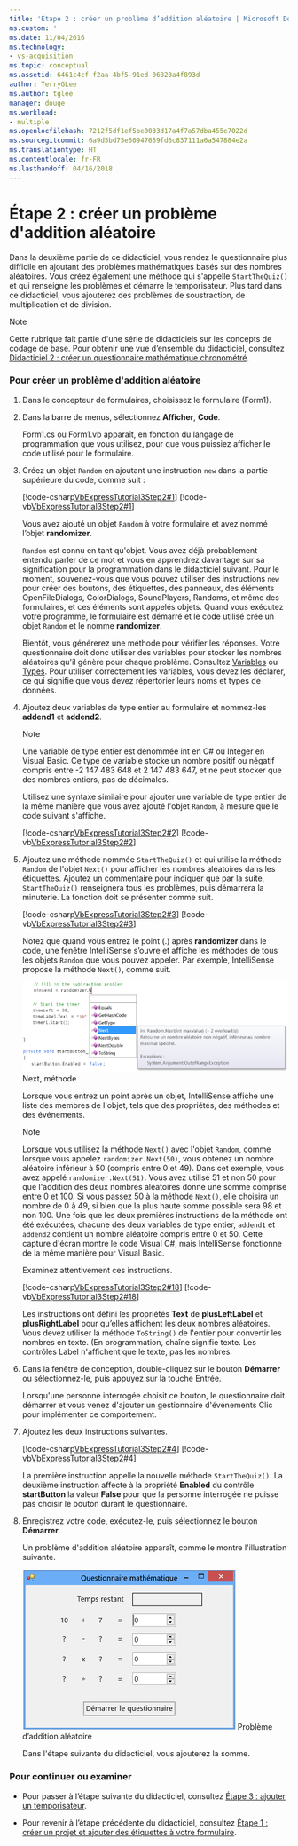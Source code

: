 ```yaml
---
title: 'Étape 2 : créer un problème d’addition aléatoire | Microsoft Docs'
ms.custom: ''
ms.date: 11/04/2016
ms.technology:
- vs-acquisition
ms.topic: conceptual
ms.assetid: 6461c4cf-f2aa-4bf5-91ed-06820a4f893d
author: TerryGLee
ms.author: tglee
manager: douge
ms.workload:
- multiple
ms.openlocfilehash: 7212f5df1ef5be0033d17a4f7a57dba455e7022d
ms.sourcegitcommit: 6a9d5bd75e50947659fd6c837111a6a547884e2a
ms.translationtype: HT
ms.contentlocale: fr-FR
ms.lasthandoff: 04/16/2018
---
```

# <a name="step-2-create-a-random-addition-problem"></a>Étape 2 : créer un problème d'addition aléatoire
Dans la deuxième partie de ce didacticiel, vous rendez le questionnaire plus difficile en ajoutant des problèmes mathématiques basés sur des nombres aléatoires. Vous créez également une méthode qui s'appelle `StartTheQuiz()` et qui renseigne les problèmes et démarre le temporisateur. Plus tard dans ce didacticiel, vous ajouterez des problèmes de soustraction, de multiplication et de division.

> [!NOTE]
>  Cette rubrique fait partie d'une série de didacticiels sur les concepts de codage de base. Pour obtenir une vue d’ensemble du didacticiel, consultez [Didacticiel 2 : créer un questionnaire mathématique chronométré](../ide/tutorial-2-create-a-timed-math-quiz.md).

### <a name="to-create-a-random-addition-problem"></a>Pour créer un problème d'addition aléatoire

1.  Dans le concepteur de formulaires, choisissez le formulaire (Form1).

2.  Dans la barre de menus, sélectionnez **Afficher**, **Code**.

     Form1.cs ou Form1.vb apparaît, en fonction du langage de programmation que vous utilisez, pour que vous puissiez afficher le code utilisé pour le formulaire.

3.  Créez un objet `Random` en ajoutant une instruction `new` dans la partie supérieure du code, comme suit :

     [!code-csharp[VbExpressTutorial3Step2#1](../ide/codesnippet/CSharp/step-2-create-a-random-addition-problem_1.cs)]
     [!code-vb[VbExpressTutorial3Step2#1](../ide/codesnippet/VisualBasic/step-2-create-a-random-addition-problem_1.vb)]

     Vous avez ajouté un objet `Random` à votre formulaire et avez nommé l’objet **randomizer**.

     `Random` est connu en tant qu'objet. Vous avez déjà probablement entendu parler de ce mot et vous en apprendrez davantage sur sa signification pour la programmation dans le didacticiel suivant. Pour le moment, souvenez-vous que vous pouvez utiliser des instructions `new` pour créer des boutons, des étiquettes, des panneaux, des éléments OpenFileDialogs, ColorDialogs, SoundPlayers, Randoms, et même des formulaires, et ces éléments sont appelés objets. Quand vous exécutez votre programme, le formulaire est démarré et le code utilisé crée un objet `Random` et le nomme **randomizer**.

     Bientôt, vous générerez une méthode pour vérifier les réponses. Votre questionnaire doit donc utiliser des variables pour stocker les nombres aléatoires qu'il génère pour chaque problème. Consultez [Variables](/dotnet/visual-basic/programming-guide/language-features/variables/index) ou [Types](/dotnet/csharp/programming-guide/types/index). Pour utiliser correctement les variables, vous devez les déclarer, ce qui signifie que vous devez répertorier leurs noms et types de données.

4.  Ajoutez deux variables de type entier au formulaire et nommez-les **addend1** et **addend2**.

    > [!NOTE]
    >  Une variable de type entier est dénommée int en C# ou Integer en Visual Basic. Ce type de variable stocke un nombre positif ou négatif compris entre -2 147 483 648 et 2 147 483 647, et ne peut stocker que des nombres entiers, pas de décimales.

     Utilisez une syntaxe similaire pour ajouter une variable de type entier de la même manière que vous avez ajouté l'objet `Random`, à mesure que le code suivant s'affiche.

     [!code-csharp[VbExpressTutorial3Step2#2](../ide/codesnippet/CSharp/step-2-create-a-random-addition-problem_2.cs)]
     [!code-vb[VbExpressTutorial3Step2#2](../ide/codesnippet/VisualBasic/step-2-create-a-random-addition-problem_2.vb)]

5.  Ajoutez une méthode nommée `StartTheQuiz()` et qui utilise la méthode `Random` de l'objet `Next()` pour afficher les nombres aléatoires dans les étiquettes. Ajoutez un commentaire pour indiquer que par la suite, `StartTheQuiz()` renseignera tous les problèmes, puis démarrera la minuterie. La fonction doit se présenter comme suit.

     [!code-csharp[VbExpressTutorial3Step2#3](../ide/codesnippet/CSharp/step-2-create-a-random-addition-problem_3.cs)]
     [!code-vb[VbExpressTutorial3Step2#3](../ide/codesnippet/VisualBasic/step-2-create-a-random-addition-problem_3.vb)]

     Notez que quand vous entrez le point (.) après **randomizer** dans le code, une fenêtre IntelliSense s’ouvre et affiche les méthodes de tous les objets `Random` que vous pouvez appeler. Par exemple, IntelliSense propose la méthode `Next()`, comme suit.

     ![Next, méthode](../ide/media/express_randomwhite.png "Express_RandomWhite") Next, méthode

     Lorsque vous entrez un point après un objet, IntelliSense affiche une liste des membres de l'objet, tels que des propriétés, des méthodes et des événements.

    > [!NOTE]
    >  Lorsque vous utilisez la méthode `Next()` avec l'objet `Random`, comme lorsque vous appelez `randomizer.Next(50)`, vous obtenez un nombre aléatoire inférieur à 50 (compris entre 0 et 49). Dans cet exemple, vous avez appelé `randomizer.Next(51)`. Vous avez utilisé 51 et non 50 pour que l'addition des deux nombres aléatoires donne une somme comprise entre 0 et 100. Si vous passez 50 à la méthode `Next()`, elle choisira un nombre de 0 à 49, si bien que la plus haute somme possible sera 98 et non 100. Une fois que les deux premières instructions de la méthode ont été exécutées, chacune des deux variables de type entier, `addend1` et `addend2` contient un nombre aléatoire compris entre 0 et 50. Cette capture d'écran montre le code Visual C#, mais IntelliSense fonctionne de la même manière pour Visual Basic.

     Examinez attentivement ces instructions.

     [!code-csharp[VbExpressTutorial3Step2#18](../ide/codesnippet/CSharp/step-2-create-a-random-addition-problem_4.cs)]
     [!code-vb[VbExpressTutorial3Step2#18](../ide/codesnippet/VisualBasic/step-2-create-a-random-addition-problem_4.vb)]

     Les instructions ont défini les propriétés **Text** de **plusLeftLabel** et **plusRightLabel** pour qu’elles affichent les deux nombres aléatoires. Vous devez utiliser la méthode `ToString()` de l'entier pour convertir les nombres en texte. (En programmation, chaîne signifie texte. Les contrôles Label n'affichent que le texte, pas les nombres.

6.  Dans la fenêtre de conception, double-cliquez sur le bouton **Démarrer** ou sélectionnez-le, puis appuyez sur la touche Entrée.

     Lorsqu'une personne interrogée choisit ce bouton, le questionnaire doit démarrer et vous venez d'ajouter un gestionnaire d'événements Clic pour implémenter ce comportement.

7.  Ajoutez les deux instructions suivantes.

     [!code-csharp[VbExpressTutorial3Step2#4](../ide/codesnippet/CSharp/step-2-create-a-random-addition-problem_5.cs)]
     [!code-vb[VbExpressTutorial3Step2#4](../ide/codesnippet/VisualBasic/step-2-create-a-random-addition-problem_5.vb)]

     La première instruction appelle la nouvelle méthode `StartTheQuiz()`. La deuxième instruction affecte à la propriété **Enabled** du contrôle **startButton** la valeur **False** pour que la personne interrogée ne puisse pas choisir le bouton durant le questionnaire.

8.  Enregistrez votre code, exécutez-le, puis sélectionnez le bouton **Démarrer**.

     Un problème d'addition aléatoire apparaît, comme le montre l'illustration suivante.

     ![Problème d’addition aléatoire](../ide/media/express_additionproblem.png "Express_AdditionProblem") Problème d’addition aléatoire

     Dans l'étape suivante du didacticiel, vous ajouterez la somme.

### <a name="to-continue-or-review"></a>Pour continuer ou examiner

-   Pour passer à l’étape suivante du didacticiel, consultez [Étape 3 : ajouter un temporisateur](../ide/step-3-add-a-countdown-timer.md).

-   Pour revenir à l’étape précédente du didacticiel, consultez [Étape 1 : créer un projet et ajouter des étiquettes à votre formulaire](../ide/step-1-create-a-project-and-add-labels-to-your-form.md).